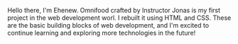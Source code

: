 Hello there, I'm Ehenew. Omnifood crafted by Instructor Jonas is my first project in the web development worl. I rebuilt it using HTML and CSS. These are the basic building blocks of web development, and I'm excited to continue learning and exploring more technologies in the future!
